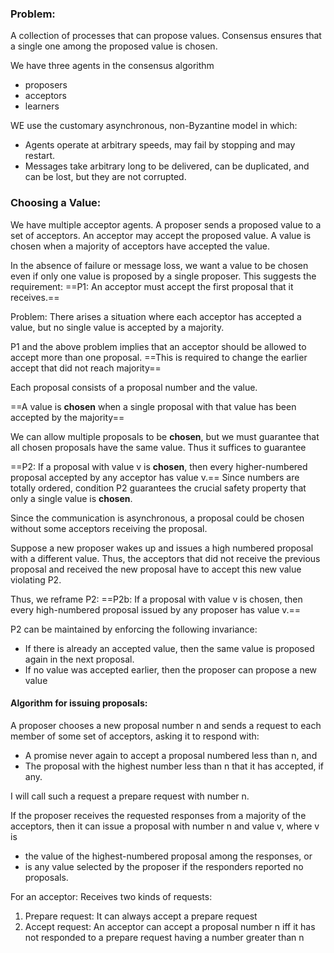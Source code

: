 ### Problem:
A collection of processes that can propose values. Consensus ensures that a single one among the proposed value is chosen. 


We have three agents in the consensus algorithm
- proposers
- acceptors
- learners

WE use the customary asynchronous, non-Byzantine model in which:
- Agents operate at arbitrary speeds, may fail by stopping and may restart. 
- Messages take arbitrary long to be delivered, can be duplicated, and can be lost, but they are not corrupted.


### Choosing a Value:
We have multiple acceptor agents. A proposer sends a proposed value to a set of acceptors. An acceptor may accept the proposed value. A value is chosen when a majority of acceptors have accepted the value.

In the absence of failure or message loss, we want a value to be chosen even if only one value is proposed by a single proposer. This suggests the requirement:
==P1: An acceptor must accept the first proposal that it receives.==

Problem: There arises a situation where each acceptor has accepted a value, but no single value is accepted by a majority.

P1 and the above problem implies that an acceptor should be allowed to accept more than one proposal. ==This is required to change the earlier accept that did not reach majority==

Each proposal consists of a proposal number and the value. 

==A value is **chosen** when a single proposal with that value has been accepted by the majority==

We can allow multiple proposals to be **chosen**, but we must guarantee that all chosen proposals have the same value. Thus it suffices to guarantee

==P2: If a proposal with value v is **chosen**, then every higher-numbered proposal accepted by any acceptor has value v.==
Since numbers are totally ordered, condition P2 guarantees the crucial safety property that only a single value is **chosen**.



Since the communication is asynchronous, a proposal could be chosen without some acceptors receiving the proposal.

Suppose a new proposer wakes up and issues a high numbered proposal with a different value. Thus, the acceptors that did not receive the previous proposal and received the new proposal have to accept this new value violating P2.

Thus, we reframe P2:
==P2b: If a proposal with value v is chosen, then every high-numbered proposal issued by any proposer has value v.==


P2 can be maintained by enforcing the following invariance:
- If there is already an accepted value, then the same value is proposed again in the next proposal.
- If no value was accepted earlier, then the proposer can propose a new value


#### Algorithm for issuing proposals:

A proposer chooses a new proposal number n and sends a request to each member of some set of acceptors, asking it to respond with:
- A promise never again to accept a proposal numbered less than n, and
- The proposal with the highest number less than n that it has accepted, if any.

I will call such a request a prepare request with number n.

If the proposer receives the requested responses from a majority of the acceptors, then it can issue a proposal with number n and value v, where v is 
- the value of the highest-numbered proposal among the responses, or 
- is any value selected by the proposer if the responders reported no proposals.

For an acceptor: Receives two kinds of requests:
1. Prepare request: It can always accept a prepare request
2. Accept request: An acceptor can accept a proposal number n iff it has not responded to a prepare request having a number greater than n

